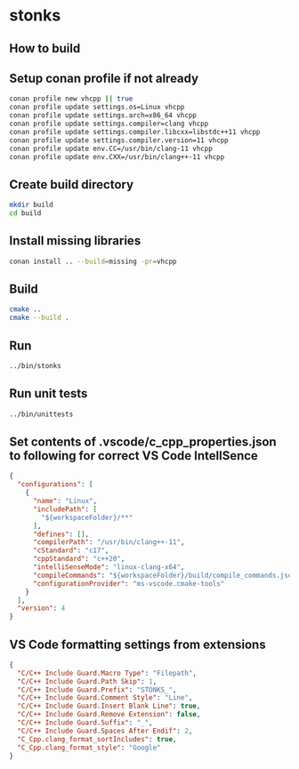 # stonks

## How to build

## Setup conan profile if not already
```bash
conan profile new vhcpp || true
conan profile update settings.os=Linux vhcpp
conan profile update settings.arch=x86_64 vhcpp
conan profile update settings.compiler=clang vhcpp
conan profile update settings.compiler.libcxx=libstdc++11 vhcpp
conan profile update settings.compiler.version=11 vhcpp
conan profile update env.CC=/usr/bin/clang-11 vhcpp
conan profile update env.CXX=/usr/bin/clang++-11 vhcpp

```

## Create build directory
```bash
mkdir build
cd build
```

## Install missing libraries
```bash
conan install .. --build=missing -pr=vhcpp
```

## Build
```bash
cmake ..
cmake --build .
```

## Run
```bash
../bin/stonks
```

## Run unit tests
```bash
../bin/unittests
```

## Set contents of .vscode/c_cpp_properties.json to following for correct VS Code IntellSence
```json
{
  "configurations": [
    {
      "name": "Linux",
      "includePath": [
        "${workspaceFolder}/**"
      ],
      "defines": [],
      "compilerPath": "/usr/bin/clang++-11",
      "cStandard": "c17",
      "cppStandard": "c++20",
      "intelliSenseMode": "linux-clang-x64",
      "compileCommands": "${workspaceFolder}/build/compile_commands.json",
      "configurationProvider": "ms-vscode.cmake-tools"
    }
  ],
  "version": 4
}
```

## VS Code formatting settings from extensions
```json
{
  "C/C++ Include Guard.Macro Type": "Filepath",
  "C/C++ Include Guard.Path Skip": 1,
  "C/C++ Include Guard.Prefix": "STONKS_",
  "C/C++ Include Guard.Comment Style": "Line",
  "C/C++ Include Guard.Insert Blank Line": true,
  "C/C++ Include Guard.Remove Extension": false,
  "C/C++ Include Guard.Suffix": "_",
  "C/C++ Include Guard.Spaces After Endif": 2,
  "C_Cpp.clang_format_sortIncludes": true,
  "C_Cpp.clang_format_style": "Google"
}
```